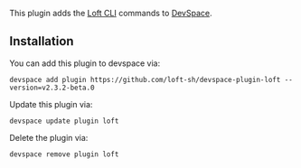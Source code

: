 This plugin adds the [Loft CLI](https://github.com/loft-sh/loft) commands to [DevSpace](https://github.com/loft-sh/devspace). 

## Installation

You can add this plugin to devspace via:
```
devspace add plugin https://github.com/loft-sh/devspace-plugin-loft --version=v2.3.2-beta.0
```

Update this plugin via:
```
devspace update plugin loft
```

Delete the plugin via:
```
devspace remove plugin loft
```
